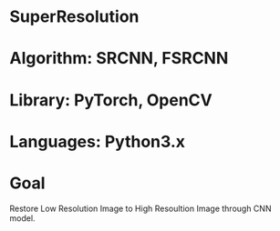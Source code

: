 # SuperResolution
# Algorithm: SRCNN, FSRCNN
# Library: PyTorch, OpenCV
# Languages: Python3.x

# Goal
Restore Low Resolution Image to High Resoultion Image through CNN model.
